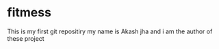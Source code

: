 # fitmess
This is my first git repositiry
my name is Akash jha and i am the author of these project
